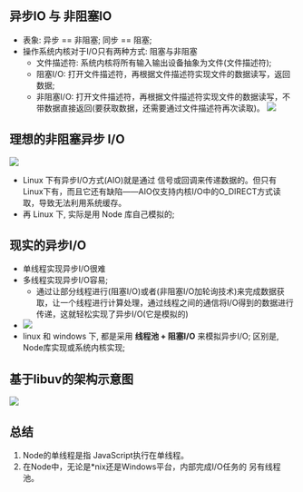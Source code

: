<style>img {max-width: 400px} .w4{max-width: 400px}.w5{max-width: 500px}</style>



## 异步IO 与 非阻塞IO
* 表象: 异步 == 非阻塞; 同步 == 阻塞;
* 操作系统内核对于I/O只有两种方式: 阻塞与非阻塞
  * 文件描述符: 系统内核将所有输入输出设备抽象为文件(文件描述符);
  * 阻塞I/O: 打开文件描述符，再根据文件描述符实现文件的数据读写，返回数据;
  * 非阻塞I/O: 打开文件描述符，再根据文件描述符实现文件的数据读写，不带数据直接返回(要获取数据，还需要通过文件描述符再次读取)。
  ![](https://tva1.sinaimg.cn/large/006tNbRwly1g9gvnkhpk5j31gf0rs40b.jpg)


## 理想的非阻塞异步 I/O
![](https://tva1.sinaimg.cn/large/006tNbRwly1g9gvt3c1d4j30yv0rsgm6.jpg)
* Linux 下有异步I/O方式(AIO)就是通过 信号或回调来传递数据的。但只有Linux下有，而且它还有缺陷——AIO仅支持内核I/O中的O_DIRECT方式读 取，导致无法利用系统缓存。
* 再 Linux 下, 实际是用 Node 库自己模拟的;


## 现实的异步I/O
* 单线程实现异步I/O很难
* 多线程实现异步I/O容易; 
  * 通过让部分线程进行(阻塞I/O)或者(非阻塞I/O加轮询技术)来完成数据获取，让一个线程进行计算处理，通过线程之间的通信将I/O得到的数据进行传递，这就轻松实现了异步I/O(它是模拟的)  
* ![](https://tva1.sinaimg.cn/large/006tNbRwly1g9gvzay934j31m30rsmy9.jpg)
* linux 和 windows 下, 都是采用 **线程池 + 阻塞I/O** 来模拟异步I/O; 区别是, Node库实现或系统内核实现;


## 基于libuv的架构示意图
![](https://tva1.sinaimg.cn/large/006y8mN6ly1g9dw9pgrr4j30tq0rs0t1.jpg)



## 总结
1. Node的单线程是指 JavaScript执行在单线程。
2. 在Node中，无论是*nix还是Windows平台，内部完成I/O任务的 另有线程池。
